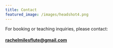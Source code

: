 ```yaml
---
title: Contact
featured_image: /images/headshot4.png
---
```


For booking or teaching inquiries, please contact:

#### rachelmilesflute@gmail.com